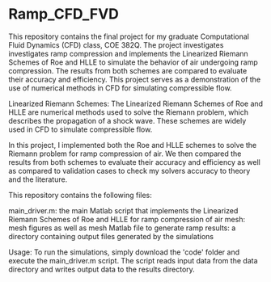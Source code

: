 # Ramp_CFD_FVD
This repository contains the final project for my graduate Computational Fluid Dynamics (CFD) class, COE 382Q. The project investigates investigates ramp compression and implements the Linearized Riemann Schemes of Roe and HLLE to simulate the behavior of air undergoing ramp compression. The results from both schemes are compared to evaluate their accuracy and efficiency. This project serves as a demonstration of the use of numerical methods in CFD for simulating compressible flow.

Linearized Riemann Schemes:
The Linearized Riemann Schemes of Roe and HLLE are numerical methods used to solve the Riemann problem, which describes the propagation of a shock wave. These schemes are widely used in CFD to simulate compressible flow.

In this project, I implemented both the Roe and HLLE schemes to solve the Riemann problem for ramp compression of air. We then compared the results from both schemes to evaluate their accuracy and efficiency as well as compared to validation cases to check my solvers accuracy to theory and the literature.

This repository contains the following files:

main_driver.m: the main Matlab script that implements the Linearized Riemann Schemes of Roe and HLLE for ramp compression of air
mesh: mesh figures as well as mesh Matlab file to generate ramp
results: a directory containing output files generated by the simulations

Usage:
To run the simulations, simply download the 'code' folder and execute the main_driver.m script. The script reads input data from the data directory and writes output data to the results directory.

